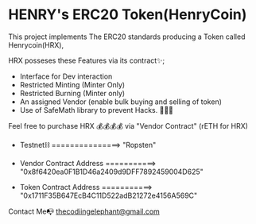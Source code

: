 # HENRY's ERC20 Token(HenryCoin)

This project implements The ERC20 standards producing a Token called Henrycoin(HRX),

HRX posseses these Features via its contract✨;

- Interface for Dev interaction
- Restricted Minting (Minter Only)
- Restricted Burning (Minter only)
- An assigned Vendor (enable bulk buying and selling of token)
- Use of SafeMath library to prevent Hacks. 🕵️‍♀️🔏


Feel free to purchase HRX 💰💰💰💰 via "Vendor Contract" (rETH for HRX)

- Testnet⛓      ===============>                "Ropsten"

- Vendor Contract Address ===========>           "0x8f6420ea0F1B1D46a2409d9DFF7892459004D625"

- Token Contract Address ===========>             "0x1711F35B647EcB4C11D522adB21272e4156A569C"








Contact Me📭
thecodiingelephant@gmail.com


